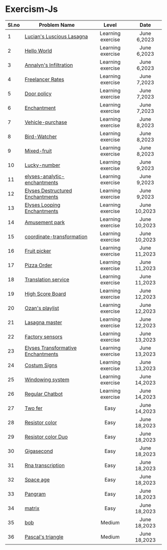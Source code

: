 ﻿# Exercism-Js

Sl.no| Problem Name                                                                       | Level                 |  Date            |
 --- | ------------------------------------------------------                             | :----------------:    |  :-----------:   |
  1  | [Lucian's Luscious Lasagna](./lasagna/)                                            | Learning exercise     |   June 6,2023    |
  2  | [Hello World](./hello-world/)                                                      | Learning exercise     |   June 6,2023    |
  3  | [Annalyn's Infiltration](./annalyns-infiltration/)                                 | Learning exercise     |   June 6,2023    |
  4  | [Freelancer Rates](./freelancer-rates/)                                            | Learning exercise     |   June 7,2023    |
  5  | [Door policy](./poetry-club-door-policy/)                                          | Learning exercise     |   June 7,2023    |
  6  | [Enchantment](./elyses-enchantments/)                                              | Learning exercise     |   June 7,2023    |
  7  | [Vehicle-purchase](./vehicle-purchase/)                                            | Learning exercise     |   June 8,2023    |
  8  | [Bird-Watcher](./bird-watcher/)                                                   | Learning exercise     |   June 8,2023    |
  9  | [Mixed-fruit](./mixed-juices/)                                                     | Learning exercise     |   June 8,2023    |
 10  | [Lucky-number](./lucky-numbers/)                                                   | Learning exercise     |   June 9,2023    |
 11  | [elyses-analytic-enchantments](./elyses-analytic-enchantments/)                    | Learning exercise     |   June 9,2023    |
 12  | [Elyses Destructured Enchantments](./elyses-destructured-enchantments/)           | Learning exercise     |   June 9,2023    |
 13  | [Elyses Looping      Enchantments](./elyses-looping-enchantments/)                 | Learning exercise     |   June 10,2023   |
 14  | [Amusement park](./amusement-park/)                                                | Learning exercise     |   June 10,2023   |
 15  | [coordinate-transformation](./coordinate-transformation/)                          | Learning exercise     |   June 10,2023   |
 16  | [Fruit picker](./fruit-picker/)                                                    | Learning exercise     |   June 11,2023   |
 17  | [Pizza Order](./pizza-order/)                                                      | Learning exercise     |   June 11,2023   |
 18  | [Translation service](./translation-service/)                                      | Learning exercise     |   June 11,2023   |
 19  | [High Score Board](./high-score-board/)                                           | Learning exercise     |   June 12,2023   |
 20  | [Ozan's playlist](./ozans-playlist/)                                               | Learning exercise     |   June 12,2023   |
 21  |[Lasagna master](./lasagna-master/)                                                | Learning exercise     |   June 12,2023   |
 22  | [Factory sensors](./factory-sensors/)                                              | Learning exercise     |   June 13,2023   |
 23  | [Elyses Transformative Enchantments](./elyses-transformative-enchantments/)        | Learning exercise     |   June 13,2023   |
 24  | [Costum Signs](./custom-signs/)                                                   | Learning exercise     |   June 13,2023   |
 25  | [Windowing system](./windowing-system/)                                            | Learning exercise     |   June 14,2023   |
 26  | [Regular Chatbot](./regular-chatbot/)                                              | Learning exercise     |   June 14,2023   |
 27  | [Two fer](./two-fer/)                                                              | Easy                  |   June 14,2023   |
 28  | [Resistor color](./resistor-color/)                                                | Easy                  |   June 18,2023   |
 29  | [Resistor color Duo](./resistor-color-duo/)                                        | Easy                  |   June 18,2023   |
 30  | [Gigasecond](./gigasecond/)                                                        | Easy                  |   June 18,2023   |
 31  | [Rna transcription](./rna-transcription/)                                          | Easy                  |   June 18,2023   |
 32  | [Space age](./space-age/)                                                          | Easy                  |   June 18,2023   |
 33  | [Pangram](./pangram/)                                                              | Easy                  |   June 18,2023   |
 34  | [matrix](./matrix/)                                                                | Easy                  |   June 18,2023   |
 35  | [bob](./bob)                                                                       | Medium                |   June 18,2023   |
 36  | [Pascal's triangle](./pascals-triangle/)                                           | Medium                |   June 18,2023   |
